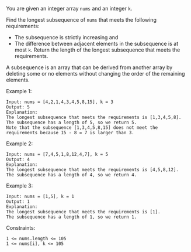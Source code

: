You are given an integer array `nums` and an integer `k`.

Find the longest subsequence of `nums` that meets the following requirements:

- The subsequence is strictly increasing and
- The difference between adjacent elements in the subsequence is at most `k`.
Return the length of the longest subsequence that meets the requirements.

A subsequence is an array that can be derived from another array by deleting some or no elements without changing the order of the remaining elements.

Example 1:
```
Input: nums = [4,2,1,4,3,4,5,8,15], k = 3
Output: 5
Explanation:
The longest subsequence that meets the requirements is [1,3,4,5,8].
The subsequence has a length of 5, so we return 5.
Note that the subsequence [1,3,4,5,8,15] does not meet the requirements because 15 - 8 = 7 is larger than 3.
```

Example 2:
```
Input: nums = [7,4,5,1,8,12,4,7], k = 5
Output: 4
Explanation:
The longest subsequence that meets the requirements is [4,5,8,12].
The subsequence has a length of 4, so we return 4.
```

Example 3:
```
Input: nums = [1,5], k = 1
Output: 1
Explanation:
The longest subsequence that meets the requirements is [1].
The subsequence has a length of 1, so we return 1.
```

Constraints:
```
1 <= nums.length <= 105
1 <= nums[i], k <= 105
```
